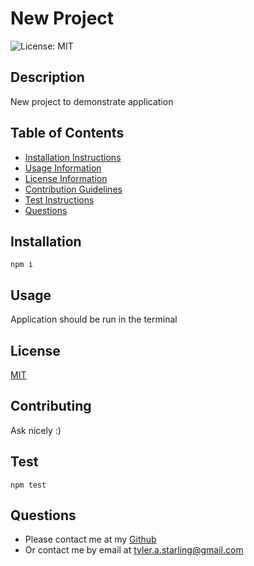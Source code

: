 # New Project

![License: MIT](https://img.shields.io/badge/License-MIT-yellow.svg)

## Description
New project to demonstrate application

## Table of Contents
* [Installation Instructions](#installation)
* [Usage Information](#usage)
* [License Information](#license)
* [Contribution Guidelines](#contributing)
* [Test Instructions](#test)
* [Questions](#questions)

## Installation
    npm i

## Usage
Application should be run in the terminal


## License 
 [MIT](https://choosealicense.com/licenses/mit/)


## Contributing
Ask nicely :)

## Test
    npm test

## Questions
* Please contact me at my [Github](https://github.com/teastarling)
* Or contact me by email at [tyler.a.starling@gmail.com](mailto:tyler.a.starling@gmail.com)